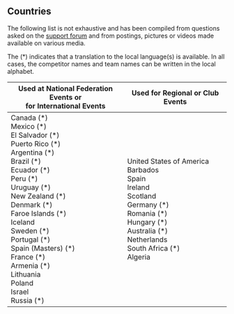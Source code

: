 ## Countries

The following list is not exhaustive and has been compiled from questions asked on the [support forum](https://groups.google.com/g/owlcms) and from postings, pictures or videos made available on various media.

The (\*) indicates that a translation to the local language(s) is available.  In all cases, the competitor names and team names can be written in the local alphabet.

| Used at National Federation Events or<br/>for International Events | Used for Regional or Club Events                             |
| ------------------------------------------------------------ | ------------------------------------------------------------ |
| Canada (\*)<br/>Mexico (\*)<br/>El Salvador (\*)<br/>Puerto Rico (\*)<br/>Argentina (\*)<br/>Brazil (\*)<br/>Ecuador (\*)<br/>Peru (\*)<br/>Uruguay (\*)<br/>New Zealand (\*)<br/>Denmark (\*)<br/>Faroe Islands (\*)<br/>Iceland<br/>Sweden (\*)<br/>Portugal (\*)<br/>Spain (Masters) (\*)<br/>France (\*)<br/>Armenia (\*)<br/>Lithuania<br/>Poland<br/>Israel<br/>Russia (\*) | United States of America<br/>Barbados<br/>Spain<br/>Ireland<br/>Scotland<br/>Germany (\*)<br/>Romania (\*)<br/>Hungary (\*)<br/>Australia (\*)<br/>Netherlands<br/>South Africa (\*)<br/>Algeria<br/> |


